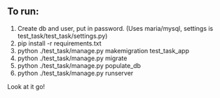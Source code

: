 ## To run:
1. Create db and user, put in password. (Uses maria/mysql, settings is test\_task/test\_task/settings.py)
2. pip install -r requirements.txt
3. python ./test_task/manage.py makemigration test\_task\_app
4. python ./test_task/manage.py migrate
5. python ./test_task/manage.py populate\_db
6. python ./test_task/manage.py runserver

Look at it go!
